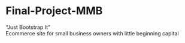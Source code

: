 # Final-Project-MMB

“Just Bootstrap It”  
Ecommerce site for small business owners with little beginning capital 
